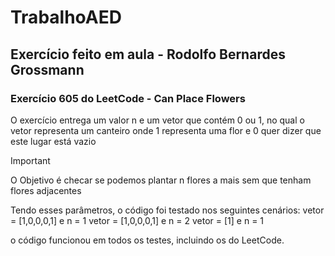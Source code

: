 # TrabalhoAED
## Exercício feito em aula - Rodolfo Bernardes Grossmann
### Exercício 605 do LeetCode - Can Place Flowers
 O exercício entrega um valor n e um vetor que contém 0 ou 1, no qual o vetor representa um canteiro onde 1 representa uma flor e 0 quer dizer que este lugar está vazio
 > [!IMPORTANT]
> O Objetivo é checar se podemos plantar n flores a mais sem que tenham flores adjacentes

Tendo esses parâmetros, o código foi testado nos seguintes cenários: 
  vetor = [1,0,0,0,1] e n = 1
  vetor = [1,0,0,0,1] e n = 2
  vetor = [1]         e n = 1

o código funcionou em todos os testes, incluindo os do LeetCode.
